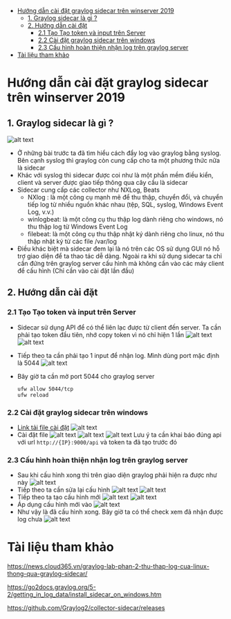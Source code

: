 - [Hướng dẫn cài đặt graylog sidecar trên winserver 2019](#hướng-dẫn-cài-đặt-graylog-sidecar-trên-winserver-2019)
  - [1. Graylog sidecar là gì ?](#1-graylog-sidecar-là-gì-)
  - [2. Hướng dẫn cài đặt](#2-hướng-dẫn-cài-đặt)
    - [2.1 Tạo Tạo token và input trên Server](#21-tạo-tạo-token-và-input-trên-server)
    - [2.2 Cài đặt graylog sidecar trên windows](#22-cài-đặt-graylog-sidecar-trên-windows)
    - [2.3 Cấu hình hoàn thiện nhận log trên graylog server](#23-cấu-hình-hoàn-thiện-nhận-log-trên-graylog-server)
- [Tài liệu tham khảo](#tài-liệu-tham-khảo)
# Hướng dẫn cài đặt graylog sidecar trên winserver 2019
## 1. Graylog sidecar là gì ?
![alt text](anh/Screenshot_104.png)
- Ở những bài trước ta đã tìm hiểu cách đẩy log vào graylog bằng syslog. Bên cạnh syslog thì graylog còn cung cấp cho ta một phương thức nữa là sidecar
- Khác với syslog thì sidecar được coi như là một phần mềm điều kiển, client và server được giao tiếp thông qua cây cầu là sidecar
- Sidecar cung cấp các collector như NXLog, Beats
  - NXlog : là một công cụ mạnh mẽ để thu thập, chuyển đổi, và chuyển tiếp log từ nhiều nguồn khác nhau (tệp, SQL, syslog, Windows Event Log, v.v.)
  - winlogbeat: là một công cụ thu thập log dành riêng cho windows, nó thu thập log từ Windows Event Log
  - filebeat: là một công cụ thu thập nhật ký dành riêng cho linux, nó thu thập nhật ký từ các file /var/log
- Điều khác biệt mà sidecar đem lại là nó trên các OS sử dụng GUI nó hỗ trợ giao diện để ta thao tác dễ dàng. Ngoài ra khi sử dụng sidecar ta chỉ cần đứng trên graylog server cấu hình mà không cần vào các máy client để cấu hình (Chỉ cần vào cài đặt lần đầu)
## 2. Hướng dẫn cài đặt
### 2.1 Tạo Tạo token và input trên Server
- Sidecar sử dụng API để có thể liên lạc được từ client đến server. Ta cần phải tạo token đầu tiên, nhớ copy token vì nó chỉ hiện 1 lần
  ![alt text](anh/Screenshot_105.png)
  ![alt text](anh/Screenshot_106.png)
   
- Tiếp theo ta cần phải tạo 1 input để nhận log. Mình dùng port mặc định là 5044
  ![alt text](anh/Screenshot_107.png)

- Bây giờ ta cần mở port 5044 cho graylog server
  ```
  ufw allow 5044/tcp
  ufw reload
  ```
### 2.2 Cài đặt graylog sidecar trên windows
- [Link tải file cài đặt](https://github.com/Graylog2/collector-sidecar/releases)
  ![alt text](anh/Screenshot_108.png)
- Cài đặt file 
  ![alt text](anh/Screenshot_109.png)
  ![alt text](anh/Screenshot_110.png)
  ![alt text](anh/Screenshot_111.png)
  Lưu ý ta cần khai báo đúng api với url `http://{IP}:9000/api` và token ta đã tạo trước đó

### 2.3 Cấu hình hoàn thiện nhận log trên graylog server
- Sau khi cấu hình xong thì trên giao diện graylog phải hiện ra được như này
  ![alt text](anh/Screenshot_112.png)
- Tiếp theo ta cần sửa lại cấu hình 
   ![alt text](anh/Screenshot_113.png)
   ![alt text](anh/Screenshot_114.png)
- Tiếp theo ta tạo cấu hình mới 
  ![alt text](anh/Screenshot_116.png)
  ![alt text](anh/Screenshot_117.png)
- Áp dụng cấu hình mới vào
  ![alt text](anh/Screenshot_118.png)
- Như vậy là đã cấu hình xong. Bây giờ ta có thể check xem đã nhận được log chưa
  ![alt text](anh/Screenshot_115.png)
  
# Tài liệu tham khảo
https://news.cloud365.vn/graylog-lab-phan-2-thu-thap-log-cua-linux-thong-qua-graylog-sidecar/

https://go2docs.graylog.org/5-2/getting_in_log_data/install_sidecar_on_windows.htm

https://github.com/Graylog2/collector-sidecar/releases